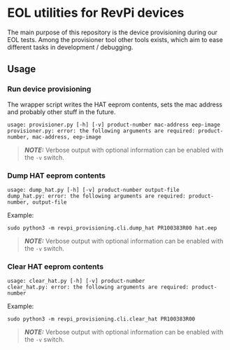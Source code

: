 # EOL utilities for RevPi devices

The main purpose of this repository is the device provisioning during our EOL tests. Among the provisioner tool other tools exists, which aim to ease different tasks in development / debugging.

## Usage

### Run device provisioning

The wrapper script writes the HAT eeprom contents, sets the mac address and probably other stuff in the future.

```
usage: provisioner.py [-h] [-v] product-number mac-address eep-image
provisioner.py: error: the following arguments are required: product-number, mac-address, eep-image
```

> **_NOTE:_** Verbose output with optional information can be enabled with the `-v` switch.

### Dump HAT eeprom contents

```
usage: dump_hat.py [-h] [-v] product-number output-file
dump_hat.py: error: the following arguments are required: product-number, output-file
```

Example:
```
sudo python3 -m revpi_provisioning.cli.dump_hat PR100383R00 hat.eep
```

> **_NOTE:_** Verbose output with optional information can be enabled with the `-v` switch.

### Clear HAT eeprom contents


```
usage: clear_hat.py [-h] [-v] product-number
clear_hat.py: error: the following arguments are required: product-number
```

Example:
```
sudo python3 -m revpi_provisioning.cli.clear_hat PR100383R00
```

> **_NOTE:_** Verbose output with optional information can be enabled with the `-v` switch.